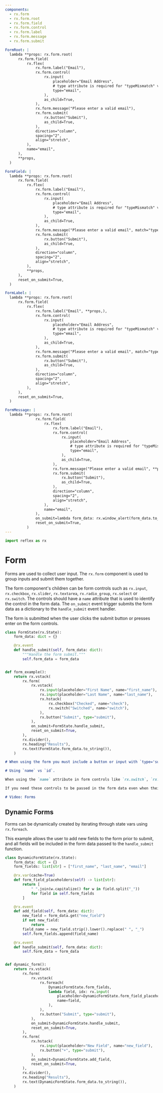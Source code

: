 ```yaml
---
components:
  - rx.form
  - rx.form.root
  - rx.form.field
  - rx.form.control
  - rx.form.label
  - rx.form.message
  - rx.form.submit

FormRoot: |
  lambda **props: rx.form.root(
      rx.form.field(
          rx.flex(
              rx.form.label("Email"),
              rx.form.control(
                  rx.input(
                      placeholder="Email Address",
                      # type attribute is required for "typeMismatch" validation
                      type="email",
                  ),
                  as_child=True,
              ),
              rx.form.message("Please enter a valid email"),
              rx.form.submit(
                  rx.button("Submit"),
                  as_child=True,
              ),
              direction="column",
              spacing="2",
              align="stretch",
          ),
          name="email",
      ),
      **props,
  )

FormField: |
  lambda **props: rx.form.root(
      rx.form.field(
          rx.flex(
              rx.form.label("Email"),
              rx.form.control(
                  rx.input(
                      placeholder="Email Address",
                      # type attribute is required for "typeMismatch" validation
                      type="email",
                  ),
                  as_child=True,
              ),
              rx.form.message("Please enter a valid email", match="typeMismatch"),
              rx.form.submit(
                  rx.button("Submit"),
                  as_child=True,
              ),
              direction="column",
              spacing="2",
              align="stretch",
          ),
          **props,
      ),
      reset_on_submit=True,
  )

FormLabel: |
  lambda **props: rx.form.root(
      rx.form.field(
          rx.flex(
              rx.form.label("Email", **props,),
              rx.form.control(
                  rx.input(
                      placeholder="Email Address",
                      # type attribute is required for "typeMismatch" validation
                      type="email",
                  ),
                  as_child=True,
              ),
              rx.form.message("Please enter a valid email", match="typeMismatch"),
              rx.form.submit(
                  rx.button("Submit"),
                  as_child=True,
              ),
              direction="column",
              spacing="2",
              align="stretch",
          ),
      ),
      reset_on_submit=True,
  )

FormMessage: |
  lambda **props: rx.form.root(
              rx.form.field(
                  rx.flex(
                      rx.form.label("Email"),
                      rx.form.control(
                          rx.input(
                              placeholder="Email Address",
                              # type attribute is required for "typeMismatch" validation
                              type="email",
                          ),
                          as_child=True,
                      ),
                      rx.form.message("Please enter a valid email", **props,),
                      rx.form.submit(
                          rx.button("Submit"),
                          as_child=True,
                      ),
                      direction="column",
                      spacing="2",
                      align="stretch",
                  ),
                  name="email",
              ),
              on_submit=lambda form_data: rx.window_alert(form_data.to_string()),
              reset_on_submit=True,
          )
---
```


```python exec
import reflex as rx
```

# Form

Forms are used to collect user input. The `rx.form` component is used to group inputs and submit them together.

The form component's children can be form controls such as `rx.input`, `rx.checkbox`, `rx.slider`, `rx.textarea`, `rx.radio_group`, `rx.select` or `rx.switch`. The controls should have a `name` attribute that is used to identify the control in the form data. The `on_submit` event trigger submits the form data as a dictionary to the `handle_submit` event handler.

The form is submitted when the user clicks the submit button or presses enter on the form controls.

```python demo exec
class FormState(rx.State):
    form_data: dict = {}

    @rx.event
    def handle_submit(self, form_data: dict):
        """Handle the form submit."""
        self.form_data = form_data


def form_example():
    return rx.vstack(
        rx.form(
            rx.vstack(
                rx.input(placeholder="First Name", name="first_name"),
                rx.input(placeholder="Last Name", name="last_name"),
                rx.hstack(
                    rx.checkbox("Checked", name="check"),
                    rx.switch("Switched", name="switch"),
                ),
                rx.button("Submit", type="submit"),
            ),
            on_submit=FormState.handle_submit,
            reset_on_submit=True,
        ),
        rx.divider(),
        rx.heading("Results"),
        rx.text(FormState.form_data.to_string()),
    )
```

```md alert warning
# When using the form you must include a button or input with `type='submit'`.
```

```md alert info
# Using `name` vs `id`.

When using the `name` attribute in form controls like `rx.switch`, `rx.radio_group`, and `rx.checkbox`, these controls will only be included in the form data if their values are set (e.g., if the checkbox is checked, the switch is toggled, or a radio option is selected).

If you need these controls to be passed in the form data even when their values are not set, you can use the `id` attribute instead of name. The id attribute ensures that the control is always included in the submitted form data, regardless of whether its value is set or not.
```

```md video https://youtube.com/embed/ITOZkzjtjUA?start=5287&end=6040
# Video: Forms
```

## Dynamic Forms

Forms can be dynamically created by iterating through state vars using `rx.foreach`.

This example allows the user to add new fields to the form prior to submit, and all
fields will be included in the form data passed to the `handle_submit` function.

```python demo exec
class DynamicFormState(rx.State):
    form_data: dict = {}
    form_fields: list[str] = ["first_name", "last_name", "email"]

    @rx.var(cache=True)
    def form_field_placeholders(self) -> list[str]:
        return [
            " ".join(w.capitalize() for w in field.split("_"))
            for field in self.form_fields
        ]

    @rx.event
    def add_field(self, form_data: dict):
        new_field = form_data.get("new_field")
        if not new_field:
            return
        field_name = new_field.strip().lower().replace(" ", "_")
        self.form_fields.append(field_name)

    @rx.event
    def handle_submit(self, form_data: dict):
        self.form_data = form_data


def dynamic_form():
    return rx.vstack(
        rx.form(
            rx.vstack(
                rx.foreach(
                    DynamicFormState.form_fields,
                    lambda field, idx: rx.input(
                        placeholder=DynamicFormState.form_field_placeholders[idx],
                        name=field,
                    ),
                ),
                rx.button("Submit", type="submit"),
            ),
            on_submit=DynamicFormState.handle_submit,
            reset_on_submit=True,
        ),
        rx.form(
            rx.hstack(
                rx.input(placeholder="New Field", name="new_field"),
                rx.button("+", type="submit"),
            ),
            on_submit=DynamicFormState.add_field,
            reset_on_submit=True,
        ),
        rx.divider(),
        rx.heading("Results"),
        rx.text(DynamicFormState.form_data.to_string()),
    )
```
